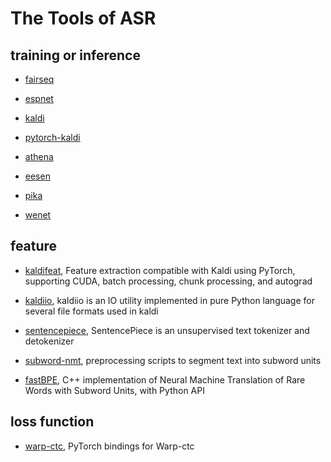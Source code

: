 # The Tools of ASR

## training or inference

- [fairseq](https://github.com/pytorch/fairseq)

- [espnet](https://github.com/espnet/espnet)

- [kaldi](https://github.com/kaldi-asr/kaldi)

- [pytorch-kaldi](https://github.com/mravanelli/pytorch-kaldi)

- [athena](https://github.com/athena-team/athena)

- [eesen](https://github.com/srvk/eesen)

- [pika](https://github.com/tencent-ailab/pika)

- [wenet](https://github.com/wenet-e2e/wenet)


## feature

- [kaldifeat](https://github.com/csukuangfj/kaldifeat), Feature extraction compatible with Kaldi using PyTorch, supporting CUDA, batch processing, chunk processing, and autograd

- [kaldiio](https://github.com/nttcslab-sp/kaldiio), kaldiio is an IO utility implemented in pure Python language for several file formats used in kaldi

- [sentencepiece](https://github.com/google/sentencepiece), SentencePiece is an unsupervised text tokenizer and detokenizer

- [subword-nmt](https://github.com/rsennrich/subword-nmt), preprocessing scripts to segment text into subword units

- [fastBPE](https://github.com/glample/fastBPE), C++ implementation of Neural Machine Translation of Rare Words with Subword Units, with Python API


## loss function

- [warp-ctc](https://github.com/SeanNaren/warp-ctc), PyTorch bindings for Warp-ctc

